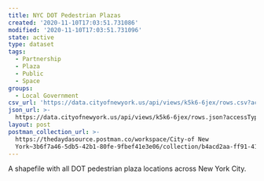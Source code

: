 ```yaml
---
title: NYC DOT Pedestrian Plazas
created: '2020-11-10T17:03:51.731086'
modified: '2020-11-10T17:03:51.731096'
state: active
type: dataset
tags:
  - Partnership
  - Plaza
  - Public
  - Space
groups:
  - Local Government
csv_url: 'https://data.cityofnewyork.us/api/views/k5k6-6jex/rows.csv?accessType=DOWNLOAD'
json_url: >-
  https://data.cityofnewyork.us/api/views/k5k6-6jex/rows.json?accessType=DOWNLOAD
layout: post
postman_collection_url: >-
  https://thedaydasource.postman.co/workspace/City-of New
  York~3b6f7a46-5db5-42b1-80fe-9fbef41e3e06/collection/b4acd2aa-ff91-4190-a445-03e9421ba769
---
```

A shapefile with all DOT pedestrian plaza locations across New York City.
